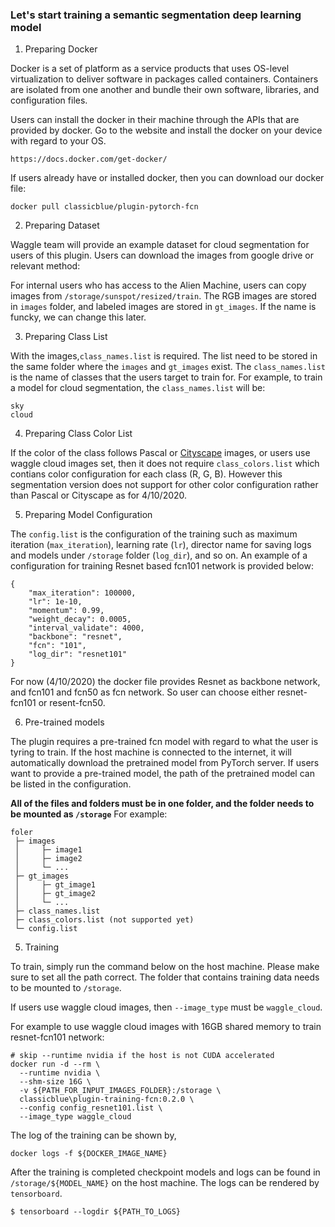 ### Let's start training a semantic segmentation deep learning model
  
1) Preparing Docker

Docker is a set of platform as a service products that uses OS-level virtualization to deliver software in packages called containers. Containers are isolated from one another and bundle their own software, libraries, and configuration files.

Users can install the docker in their machine through the APIs that are provided by docker. Go to the website and install the docker on your device with regard to your OS.
```
https://docs.docker.com/get-docker/
```

If users already have or installed docker, then you can download our docker file:
```
docker pull classicblue/plugin-pytorch-fcn
```

2) Preparing Dataset

Waggle team will provide an example dataset for cloud segmentation for users of this plugin. Users can download the images from google drive or relevant method:

For internal users who has access to the Alien Machine, users can copy images from `/storage/sunspot/resized/train`. The RGB images are stored in `images` folder, and labeled images are stored in `gt_images`. If the name is funcky, we can change this later. 

3) Preparing Class List

With the images,`class_names.list` is required. The list need to be stored in the same folder where the `images` and `gt_images` exist. The `class_names.list` is the name of classes that the users target to train for. For example, to train a model for cloud segmentation, the `class_names.list` will be:
```
sky
cloud
```

4) Preparing Class Color List

If the color of the class follows Pascal or [Cityscape](https://arxiv.org/pdf/1604.01685.pdf) images, or users use waggle cloud images set, then it does not require `class_colors.list` which contians color configuration for each class (R, G, B). However this segmentation version does not support for other color configuration rather than Pascal or Cityscape as for 4/10/2020.


5) Preparing Model Configuration

The `config.list` is the configuration of the training such as maximum iteration (`max_iteration`), learning rate (`lr`),  director name for saving logs and models under `/storage` folder (`log_dir`), and so on. An example of a configuration for training Resnet based fcn101 network is provided below: 
```
{
    "max_iteration": 100000, 
    "lr": 1e-10, 
    "momentum": 0.99, 
    "weight_decay": 0.0005, 
    "interval_validate": 4000,
    "backbone": "resnet",
    "fcn": "101",
    "log_dir": "resnet101"
}
```

For now (4/10/2020) the docker file provides Resnet as backbone network, and fcn101 and fcn50 as fcn network. So user can choose either resnet-fcn101 or resent-fcn50.


6) Pre-trained models

The plugin requires a pre-trained fcn model with regard to what the user is tyring to train. If the host machine is connected to the internet, it will automatically download the pretrained model from PyTorch server. If users want to provide a pre-trained model, the path of the pretrained model can be listed in the configuration.


**All of the files and folders must be in one folder, and the folder needs to be mounted as `/storage`**
For example:
```
foler
 ├─ images
 │     ├─ image1
 │     ├─ image2
 │     └─ ...      
 ├─ gt_images
 │     ├─ gt_image1
 │     ├─ gt_image2
 │     └─ ...
 ├─ class_names.list
 ├─ class_colors.list (not supported yet)
 └─ config.list
```


5) Training

To train, simply run the command below on the host machine. Please make sure to set all the path correct. The folder that contains training data needs to be mounted to `/storage`.

If users use waggle cloud images, then `--image_type` must be `waggle_cloud`.

For example to use waggle cloud images with 16GB shared memory to train resnet-fcn101 network:
```
# skip --runtime nvidia if the host is not CUDA accelerated
docker run -d --rm \
  --runtime nvidia \
  --shm-size 16G \
  -v ${PATH_FOR_INPUT_IMAGES_FOLDER}:/storage \
  classicblue\plugin-training-fcn:0.2.0 \
  --config config_resnet101.list \ 
  --image_type waggle_cloud
```

The log of the training can be shown by,

```
docker logs -f ${DOCKER_IMAGE_NAME}
```

After the training is completed checkpoint models and logs can be found in `/storage/${MODEL_NAME}` on the host machine. The logs can be rendered by `tensorboard`.

```
$ tensorboard --logdir ${PATH_TO_LOGS}
```
